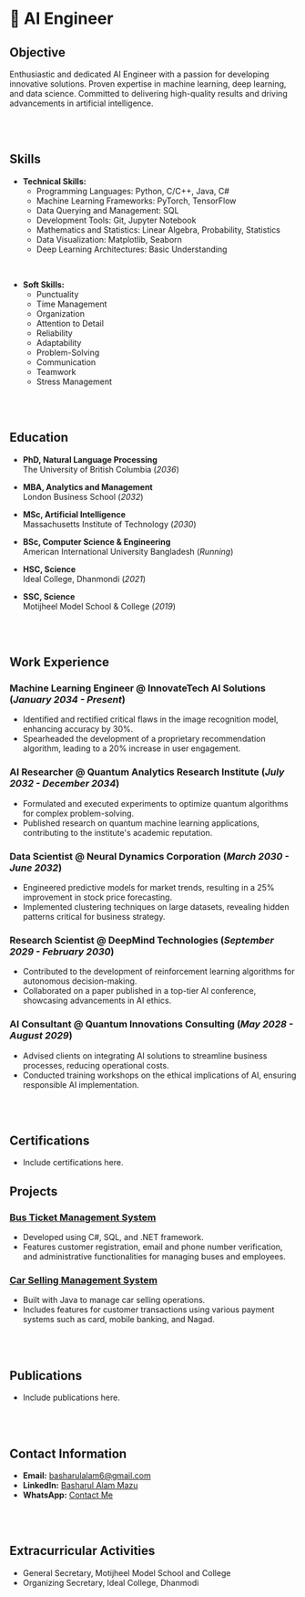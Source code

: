 # 🚀 AI Engineer

## Objective
Enthusiastic and dedicated AI Engineer with a passion for developing innovative solutions. Proven expertise in machine learning, deep learning, and data science. Committed to delivering high-quality results and driving advancements in artificial intelligence.

<br>
<br>

## Skills
- **Technical Skills:**
  - Programming Languages: Python, C/C++, Java, C#
  - Machine Learning Frameworks: PyTorch, TensorFlow
  - Data Querying and Management: SQL
  - Development Tools: Git, Jupyter Notebook
  - Mathematics and Statistics: Linear Algebra, Probability, Statistics
  - Data Visualization: Matplotlib, Seaborn
  - Deep Learning Architectures: Basic Understanding

<br>

- **Soft Skills:**
  - Punctuality
  - Time Management
  - Organization
  - Attention to Detail
  - Reliability
  - Adaptability
  - Problem-Solving
  - Communication
  - Teamwork
  - Stress Management

<br>
<br>

## Education
- **PhD, Natural Language Processing**  
  The University of British Columbia (_2036_)

- **MBA, Analytics and Management**  
  London Business School (_2032_)

- **MSc, Artificial Intelligence**  
  Massachusetts Institute of Technology (_2030_)

- **BSc, Computer Science & Engineering**  
  American International University Bangladesh (_Running_)

- **HSC, Science**  
  Ideal College, Dhanmondi (_2021_)

- **SSC, Science**  
  Motijheel Model School & College (_2019_)

<br>
<br>

## Work Experience
### Machine Learning Engineer @ InnovateTech AI Solutions (_January 2034 - Present_)
- Identified and rectified critical flaws in the image recognition model, enhancing accuracy by 30%.
- Spearheaded the development of a proprietary recommendation algorithm, leading to a 20% increase in user engagement.

### AI Researcher @ Quantum Analytics Research Institute (_July 2032 - December 2034_)
- Formulated and executed experiments to optimize quantum algorithms for complex problem-solving.
- Published research on quantum machine learning applications, contributing to the institute's academic reputation.

### Data Scientist @ Neural Dynamics Corporation (_March 2030 - June 2032_)
- Engineered predictive models for market trends, resulting in a 25% improvement in stock price forecasting.
- Implemented clustering techniques on large datasets, revealing hidden patterns critical for business strategy.

### Research Scientist @ DeepMind Technologies (_September 2029 - February 2030_)
- Contributed to the development of reinforcement learning algorithms for autonomous decision-making.
- Collaborated on a paper published in a top-tier AI conference, showcasing advancements in AI ethics.

### AI Consultant @ Quantum Innovations Consulting (_May 2028 - August 2029_)
- Advised clients on integrating AI solutions to streamline business processes, reducing operational costs.
- Conducted training workshops on the ethical implications of AI, ensuring responsible AI implementation.

<br>
<br>

## Certifications
- Include certifications here.

## Projects
### [Bus Ticket Management System](https://github.com/Basharul2002/VOVO)
- Developed using C#, SQL, and .NET framework.
- Features customer registration, email and phone number verification, and administrative functionalities for managing buses and employees.

### [Car Selling Management System](https://github.com/Basharul2002/Prestige-Motor-Sales)
- Built with Java to manage car selling operations.
- Includes features for customer transactions using various payment systems such as card, mobile banking, and Nagad.

<br>
<br>

## Publications
- Include publications here.
  
<br>
<br>

## Contact Information
- **Email:** [basharulalam6@gmail.com](mailto:basharulalam6@gmail.com)
- **LinkedIn:** [Basharul Alam Mazu](https://www.linkedin.com/in/basharul-alam-mazu-361464267/)
- **WhatsApp:** [Contact Me](https://wa.me/+8801813890622)

<br>
<br>

## Extracurricular Activities
- General Secretary, Motijheel Model School and College
- Organizing Secretary, Ideal College, Dhanmodi
